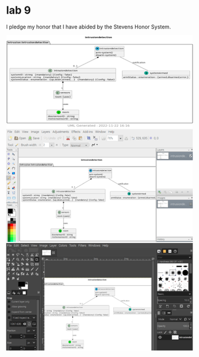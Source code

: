 # lab 9
I pledge my honor that I have abided by the Stevens Honor System. 


![](media/9.1.png)
![](media/9.2.png)
![](media/9.3.png)
